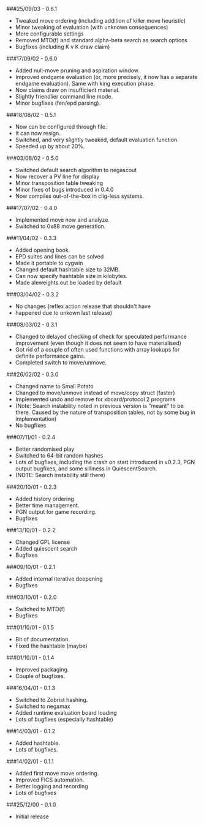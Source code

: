 ###25/09/03 - 0.6.1
* Tweaked move ordering (including addition of killer move heuristic)
* Minor tweaking of evaluation (with unknown consequences)
* More configurable settings
* Removed MTD(f) and standard alpha-beta search as search options
* Bugfixes (including K v K draw claim)

###17/09/02 - 0.6.0
* Added null-move pruning and aspiration window.
* Improved endgame evaluation (or, more precisely, it now has a separate endgame evaluation).  Same with king execution phase.
* Now claims draw on insufficient material.
* Slightly friendlier command line mode.
* Minor bugfixes (fen/epd parsing).

###18/08/02 - 0.5.1
* Now can be configured through file.
* It can now resign.
* Switched, and very slightly tweaked, default evaluation function.
* Speeded up by about 20%.

###03/08/02 - 0.5.0
* Switched default search algorithm to negascout
* Now recover a PV line for display
* Minor transposition table tweaking
* Minor fixes of bugs introduced in 0.4.0
* Now compiles out-of-the-box in clig-less systems.

###17/07/02 - 0.4.0
* Implemented move now and analyze.
* Switched to 0x88 move generation.

###11/04/02 - 0.3.3
* Added opening book.
* EPD suites and lines can be solved
* Made it portable to cygwin
* Changed default hashtable size to 32MB.
* Can now specify hashtable size in kilobytes.
* Made aleweights.out be loaded by default

###03/04/02 - 0.3.2
* No changes (reflex action release that shouldn't have 
* happened due to unkown last release)

###08/03/02 - 0.3.1
* Changed to delayed checking of check for speculated performance improvement (even though it does not seem to have materialised)
* Got rid of a couple of often used functions with array lookups for definite performance gains.
* Completed switch to move/unmove.

###26/02/02 - 0.3.0
* Changed name to Small Potato
* Changed to move/unmove instead of move/copy struct (faster)
* Implemented undo and remove for xboard/protocol 2 programs
* (Note:  Search instability noted in previous version is "meant" to be there. Caused by the nature of transposition tables, not by some bug in implementation)
* No bugfixes

###07/11/01 - 0.2.4
* Better randomised play
* Switched to 64-bit random hashes
* Lots of bugfixes, including the crash on start introduced in v0.2.3, PGN output bugfixes, and some silliness in QuiescentSearch.
* (NOTE:  Search instability still there)

###20/10/01 - 0.2.3
* Added history ordering
* Better time management.
* PGN output for game recording.
* Bugfixes

###13/10/01 - 0.2.2
* Changed GPL license
* Added quiescent search
* Bugfixes

###09/10/01 - 0.2.1
* Added internal iterative deepening
* Bugfixes

###03/10/01 - 0.2.0
* Switched to MTD(f)
* Bugfixes

###01/10/01 - 0.1.5
* Bit of documentation.
* Fixed the hashtable (maybe)

###01/10/01 - 0.1.4
* Improved packaging.
* Couple of bugfixes.

###16/04/01 - 0.1.3
* Switched to Zobrist hashing.
* Switched to negamax
* Added runtime evaluation board loading
* Lots of bugfixes (especially hashtable)

###14/03/01 - 0.1.2
* Added hashtable.
* Lots of bugfixes.

###14/02/01 - 0.1.1
* Added first move move ordering.
* Improved FICS automation.
* Better logging and recording
* Lots of bugfixes

###25/12/00 - 0.1.0
* Initial release
